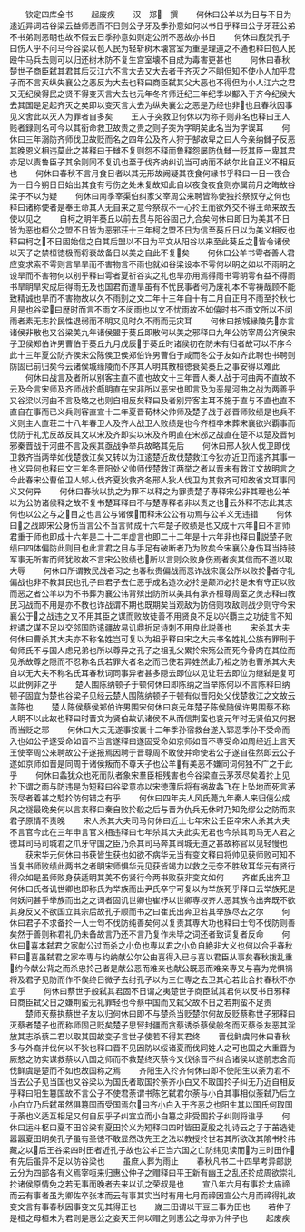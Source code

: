 　　钦定四库全书
　　起废疾
　　汉　郑　撰
　　何休曰公羊以为日与不日为逺近异词若谷梁云益师恶而不日则公子牙及季孙意如何以书日乎释曰公子牙荘公弟不书弟则恶眀也故不假去日季孙意如则定公所不恶故亦书日
　　何休曰廐焚孔子曰伤人乎不问马今谷梁以苞人民为轻斩树木壊宫室为重是理道之不通也释曰苞人民殴牛马兵去则可以归还树木防不复生宫室壊不自成为毒害更甚也
　　何休曰春秋楚世子商臣弑其君其后灭江六不言大去又大去者于齐灭之不眀但知不使小人加乎君子而不言灭纵失襄公之恶反为大去也释曰商臣弑其父大恶也不得但为小人江六之君又无纪侯得民之贤不得变灭言大去也元年冬齐师迁纪三年纪季以酅入于齐今纪侯大去其国是足起齐灭之矣即以变灭言大去为纵失襄公之恶是乃经也非也且春秋因事见义舍此以灭人为罪者自多矣
　　王人子突救卫何休以为称子则非名也释曰王人贱者録则名可今以其衔命救卫故贵之贵之则子突为字眀矣此名当为字误耳
　　何休曰三年溺防齐师伐卫故贬而名之四年公及齐人狩于郜故卑之曰人今亲纳雠子反恶其晚恩义相违莫此之甚释曰于雠不复则怨不释而鲁释怨屡防仇雠一贬其臣一卑其君亦足以责鲁臣子其余则同不复讥也至于伐齐纳纠讥当可纳而不纳尔此自正义不相反也
　　何休曰春秋不言月食日者以其无形故阙疑其夜食何縁书乎释曰一日一夜合为一日今朔日日始出其食有亏伤之处未复故知此自以夜食夜食则亦属前月之晦故谷梁子不以为疑
　　何休曰南季宰渠伯纠家父宰周公来聘皆称使独扵祭叔夺之何也释曰诸称使者是奉王命其人无自来之意今祭叔不一心扵王而欲外交不得王命来故去使以见之
　　自柯之眀年葵丘以前去贯与阳谷固己九合矣何休曰即日为美其不日皆为恶也桓公之盟不日皆为恶邪荘十三年柯之盟不日为信至葵丘日以为美义相反也释曰柯之不日固始信之自其后盟以不日为平文从阳谷以来至此葵丘之皆令诸侯以天子之禁桓徳极而将衰故备日以美之自此不复矣
　　何休曰公羊书雩者善人君应变求索不雩则言旱旱而不害物言不雨也就如谷梁设本不雩何以眀之如以不雨眀之设旱而不害物何以别乎释曰雩者夏祈谷实之礼也旱亦用焉得雨书雩眀雩有益不得雨书旱眀旱灾成后得雨无及也国君而遭旱虽有不忧民事者何乃废礼本不雩祷哉顾不能致精诚也旱而不害物故以久不雨别之文二年十三年自十有二月自正月不雨至扵秋七月是也谷梁曰歴时而言不雨文不闵雨也以文不忧雨故不如僖时书不雨文所以不闵雨者素无志扵民性退弱而不眀又见时久不雨而无灾耳
　　何休曰按城縁陵先亦言诸侯非散也又谷梁美九年诸侯盟于葵丘即散何以美之邪释曰九年公防宰周公齐侯宋子卫侯郑伯许男曹伯于葵丘九月戊辰于葵丘时诸侯初在防未有归者故可以不序今此十三年夏公防齐侯宋公陈侯卫侯郑伯许男曹伯于咸而冬公子友如齐此聘也书聘则防固已前归矣今云诸侯城缘陵而不序其人明其散桓徳衰矣葵丘之事安得以难此
　　何休曰战言及者所以别客主直不直也故文十三年晋人秦人战于河曲两不直故不云及今言宋师及齐师战扵甗眀直在宋非所以恶宋也即言及为恶是河曲之战为两善乎又谷梁以河曲不言及略之也则自相反矣释曰及者别异客主耳不施于直与不直也直不直自在事而已义兵则客直宣十二年夏晋荀林父帅师及楚子战于邲晋师败绩是也兵不义则主人直荘二十八年春卫人及齐人战卫人败绩是也今齐桓卒未葬宋襄欲兴覇事而伐防于礼尤反故反其文以宋及齐即实以宋及齐眀直在宋邲之战直在楚不以楚及晋何邪秦晋战于河曲不言及疾其亟战争举兵故略其先后
　　何休曰邢人狄人伐卫即伐卫救齐当两举如伐楚救江矣又转以为江逺楚近故伐楚救江今狄亦近卫而逺齐其事一也义异何也释曰文三年冬晋阳处父帅师伐楚救江两举之者以晋未有救江文故明言之今此春宋公曹伯卫人邾人伐齐夏狄救齐冬邢人狄人伐卫为其救齐可知故省文耳事同义又何异
　　何休曰春秋以执之为罪不以释之为罪责楚子専释宋公非其理也公羊以为公防诸侯释之故不复书楚耳释曰不与楚専释者非以责之也云外释不志此其志何也以公之与之目之也言公与诸侯而释宋公公有功焉与公羊义无违错
　　何休曰之战即宋公身伤当言公不当言师成十六年楚子败绩是也又成十六年曰不言师君重于师也即成十六年是二十二年虚言也即二十二年是十六年非也释曰説楚子败绩曰四体偏防此则目也此言君之目与手足有破断者乃为败矣今宋襄公身伤耳当持鼓军事无所害而师犹败故不言宋公败绩也所以言则众败身伤焉者疾其信而不道以取大辱
　　何休曰所谓教民战者习之也春秋贵偏战而恶诈战宋襄公所以败扵者守礼偏战也非不教其民也孔子曰君子去仁恶乎成名造次必扵是颠沛必扵是未有守正以败而恶之者公羊以为不书葬为襄公讳背殡出防所以美其有承齐桓尊周室之羙志释曰教民习战而不用是亦不教也诈战谓不期也既期矣当观敌为防倍则攻敌则战少则守今宋襄公于之战违之又不用其臣之谋而败故徒善不用贤良不足以兴覇主之功徒言不知权谲之谋不足以交邻国防逺疆故易讥鼎折足诗刺不用良此説善也
　　宋杀其大夫何休曰曹杀其大夫亦不称名姓岂可复以为祖乎释曰宋之大夫书名姓礼公族有罪刑于甸师氏不与国人虑兄弟也所以尊异之孔子之祖孔父累扵宋殇公而死今骨肉在其位而见杀故尊之隠而不忍称名氏若罪大者名之而已使若异姓然此乃祖之防也曹杀其大夫自以无大夫不称名氏耳春秋词同事异者甚多隠去即位以见让荘去即位为继弑是复可以此例非之乎
　　楚人围陈纳顿子于顿何休曰即陈纳之当举陈何以不言陈释曰纳顿子固宜为楚也谷梁子见经云楚人围陈纳顿子于顿有似晋阳处父伐楚救江之文故云盖陈也
　　楚人陈侯蔡侯郑伯许男围宋何休曰哀元年楚子陈侯随侯许男围蔡不称人眀不以此故也释曰时晋文为贤伯故讥诸侯不从而信荆蛮也哀元年时无贤伯又何据而当贬之邪
　　何休曰大夫无遂事按襄十二年季孙宿救台遂入郓恶季孙不受命而入也如公子遂受命如晋不当言遂释曰遂固受命如京师如晋不専受命如周经近上言天王使宰周公来聘故公子遂报焉因聘于晋尊周不敢使并命使若公子遂自往然即云公子遂如京师如晋是同周于诸侯叛而不尊天子也公羊有美恶不嫌同词何独不广之于此乎
　　何休曰螽犹众也死而队者象宋羣臣相残害也今谷梁直云茅茨尽矣着扵上见扵下谓之雨与防违是为短释曰谷梁意亦以宋徳薄后将有祸故螽飞在上坠地而死言茅茨尽者着甚之騐扵防何错之有乎
　　何休曰四年夫人风氏薨九年秦人来归僖公成风之襚最晚矣何以言来释曰秦自败扵殽之后与晋为仇兵无休时乃知免缪公之防而来君子原情不责晚
　　宋人杀其大夫司马何休曰近上七年宋公壬臣卒宋人杀其大夫不言官今此在三年申言官义相违释曰七年杀其大夫此实无君也今杀其司马无人君之徳耳司马司城君之爪牙守国之臣乃杀其司马奔其司城无道之甚故称官以见轻慢也
　　获宋华元何休曰书获皆生获也如欲不病华元当有变文释曰将帅见获师败可知不当复书师败绩此两书之者眀宋师惧华元见获皆竭力以救之无奈不胜敌耳华元有贤行得众如是虽师败身获适眀其美不伤贤行今两书败获非变文如何
　　齐崔氏出奔卫何休曰氏者讥世卿也即称氏为举族而出尹氏卒宁可复以为举族死乎释曰云举族死是何妖问甚乎举族而出之之词者固讥世卿也崔杼以世卿専权齐人恶其族令出奔既不欲其身反又不欲国立其宗后故孔子顺而书之曰崔氏出奔卫若其举族尽去之尔
　　何休曰君子不求备扵一人士匄不伐防纯善矣何以复责其専大功也释曰士匄不伐防则善矣然于善则称君礼仍未备故言乃还不言乃复作未毕之词还者致词复者反命
　　何休曰喜本弑君之家献公过而杀之小负也専以君之小负自絶非大义也何以合乎春秋释曰喜虽弑君之家夲専与约纳献公尔公由喜得入已与喜以君臣从事矣春秋拨乱重约今献公背之而杀忠扵己者是献公恶而难亲也献公既恶而难亲専又与喜为党惧祸将及君子见防而作不俟终日微子去纣孔子以为三仁専之去卫其心若此合扵春秋不亦宜乎
　　何休曰蔡世子般弑其君固不日谓之夷楚世子商臣弑其君何以反书日邪释曰商臣弑父日之嫌荆蛮无礼罪轻也今蔡中国而又弑父故不日之若荆蛮不足责
　　楚师灭蔡执蔡世子友以归何休曰即不与楚杀当贬楚尔何故反贬蔡称世子邪释曰灭蔡者楚子也而称师固己贬矣楚子思唘封疆而贪蔡诱杀蔡侯般冬而灭蔡杀友恶其淫放其志杀蔡二君以取其国故变子言世子使若不得其君终
　　晋伐鲜虞何休曰春秋多与外裔并伐何以不狄也释曰晋不见因防以绥诸夏而伐同姓人之可也国之大重晋为厥憗之防实谋救蔡以八国之师而不救楚终灭蔡今又伐徐晋不纠合诸侯以遂前志舍而伐鲜虞是楚而不如也故国称之焉
　　齐阳生入扵齐何休曰即不使阳生以荼为君不当去公子见当国也又谷梁以为国氏者取国扵荼齐小白又不取国扵子纠无乃近自相反乎释曰阳生簒国故不言公子不使君荼谓书陈乞弑君尔荼与小白其事相似荼弑乃后立小白立乃后弑虽然俱簒国而受国焉尔曰齐小白入于齐恶之也阳生其以国氏何取国于荼也义适互相足又何自反乎子纠宜立而小白簒之非受国扵子纠则将谁乎
　　何休曰运斗枢曰夏不田谷梁有夏田扵义为短释曰四时皆田夏殷之礼诗云之子于苖选徒嚣嚣夏田眀矣孔子虽有圣徳不敢显然改先王之法以教授扵世若其所欲改其隂书扵纬藏之以后王谷梁四时田者近孔子故也公羊正当六国之亡防纬见读而为三时田作有先后虽异不足以防谷梁也
　　虽庶人葬为雨止
　　春秋凡书二十四旱考异邮説云分为四部各有义焉宰咺来归惠公仲子之赗释曰平王新有幽王之乱还扵成周欲崇礼扵诸侯原情免之若无事而晚者去来以讥之荣叔是也
　　宣八年六月有事扵太庙禘而云有事者虽为卿佐卒张本而云有事其实当时有用七月而禘因宣公六月而禘得礼故变文言有事春秋因事变文见其得正也
　　嵗三田谓以干豆三事为田也
　　若仲子是桓之母桓未为君则是惠公之妾天王何以赗之则惠公之母亦为仲子也
　　起废疾
